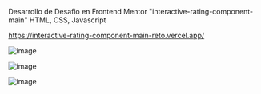 Desarrollo de Desafio en Frontend Mentor "interactive-rating-component-main" HTML, CSS, Javascript

https://interactive-rating-component-main-reto.vercel.app/


![image](https://github.com/gabrielveliz/interactive-rating-component-main-reto/assets/24717811/7c05934b-6de1-47f6-9af4-49653656dcba)

![image](https://github.com/gabrielveliz/interactive-rating-component-main-reto/assets/24717811/b53994c3-a64a-4725-b178-baae6ebfd3ca)

![image](https://github.com/gabrielveliz/interactive-rating-component-main-reto/assets/24717811/5e96097a-e080-4a03-bf35-ea264b4b638d)

